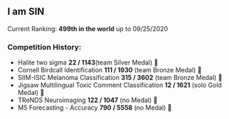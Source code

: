 ## I am SIN
Current Ranking: **499th in the world** up to 09/25/2020

### Competition History:
- Halite two sigma **22 / 1143**(team Silver Medal) :2nd_place_medal:
- Cornell Birdcall Identification **111 / 1930** (team Bronze Medal) :3rd_place_medal:
- SIIM-ISIC Melanoma Classification **315 / 3602** (team Bronze Medal) :3rd_place_medal:
- Jigsaw Multilingual Toxic Comment Classification **12 / 1621** (solo Gold Medal) :1st_place_medal:
- TReNDS Neuroimaging **122 / 1047** (no Medal) :eyes:
- M5 Forecasting - Accuracy **790 / 5558** (no Medal) :eyes:
